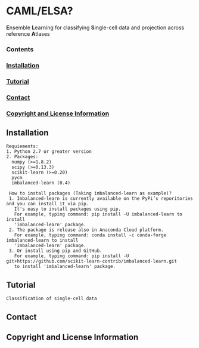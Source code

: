 # CAML/ELSA?
**E**nsemble **L**earning for classifying **S**ingle-cell data and projection across reference **A**tlases

### Contents
### [Installation](https://github.com/linwang6/CAML#Installation)
### [Tutorial](https://github.com/linwang6/CAML#Tutorial)
### [Contact](https://github.com/linwang6/CAML#Contact)
### [Copyright and License Information](https://github.com/linwang6/CAML#Copyright-and-License-Information)


## Installation
    Requiements:
    1. Python 2.7 or greater version
    2. Packages:
      numpy (>=1.8.2)
      scipy (>=0.13.3)
      scikit-learn (>=0.20) 
      pycm
      imbalanced-learn (0.4)
      
     How to install packages (Taking imbalanced-learn as example)?
     1. Imbalanced-learn is currently available on the PyPi’s reporitories and you can install it via pip. 
       It's easy to install packages using pip.
       For example, typing command: pip install -U imbalanced-learn to install 
       'imbalanced-learn' package.
     2. The package is release also in Anaconda Cloud platform.
       For example, typing command: conda install -c conda-forge imbalanced-learn to install 
       'imbalanced-learn' package.
     3. Or install using pip and GitHub.
       For example, typing command: pip install -U git+https://github.com/scikit-learn-contrib/imbalanced-learn.git 
       to install 'imbalanced-learn' package.
     
     
## Tutorial
    Classification of single-cell data
     
    
    
## Contact
    
    
    
## Copyright and License Information


